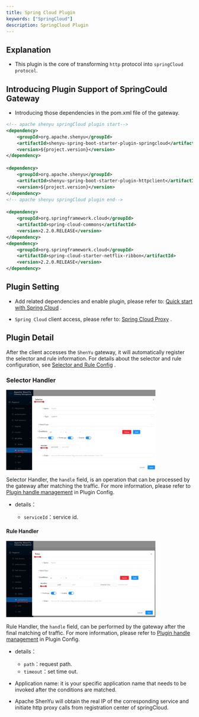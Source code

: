 ```yaml
---
title: Spring Cloud Plugin
keywords: ["SpringCloud"]
description: SpringCloud Plugin
---
```


## Explanation

* This plugin is the core of transforming `http` protocol into `springCloud protocol`.

## Introducing Plugin Support of SpringCould Gateway

* Introducing those dependencies in the pom.xml file of the gateway.

```xml
<!-- apache shenyu springCloud plugin start-->
<dependency>
    <groupId>org.apache.shenyu</groupId>
    <artifactId>shenyu-spring-boot-starter-plugin-springcloud</artifactId>
    <version>${project.version}</version>
</dependency>

<dependency>
    <groupId>org.apache.shenyu</groupId>
    <artifactId>shenyu-spring-boot-starter-plugin-httpclient</artifactId>
    <version>${project.version}</version>
</dependency>
<!-- apache shenyu springCloud plugin end-->

<dependency>
    <groupId>org.springframework.cloud</groupId>
    <artifactId>spring-cloud-commons</artifactId>
    <version>2.2.0.RELEASE</version>
</dependency> 
<dependency>
    <groupId>org.springframework.cloud</groupId>
    <artifactId>spring-cloud-starter-netflix-ribbon</artifactId>
    <version>2.2.0.RELEASE</version>
</dependency>
```

## Plugin Setting

* Add related dependencies and enable plugin, please refer to: [Quick start with Spring Cloud](../../quick-start/quick-start-springcloud) .

* `Spring Cloud` client access, please refer to: [Spring Cloud Proxy](../../user-guide/spring-cloud-proxy) .

## Plugin Detail

After the client accesses the `ShenYu` gateway, it will automatically register the selector and rule information. For details about the selector and rule configuration, see [Selector and Rule Config](../../user-guide/admin-usage/selector-and-rule) .

### Selector Handler

<img src="/img/shenyu/plugin/springcloud/selector_en.png" width="80%" height="80%" />

Selector Handler, the `handle` field, is an operation that can be processed by the gateway after matching the traffic. For more information, please refer to [Plugin handle management](../plugin-handle-explanation) in Plugin Config.



* details：

  * `serviceId`：service id.

#### Rule Handler

<img src="/img/shenyu/plugin/springcloud/rule_en.png" width="80%" height="80%" />

Rule Handler, the `handle` field, can be performed by the gateway after the final matching of traffic. For more information, please refer to [Plugin handle management](../plugin-handle-explanation) in Plugin Config.

* details：


  * `path`：request path.
  * `timeout`：set time out.

* Application name: it is your specific application name that needs to be invoked after the conditions are matched.
* Apache ShenYu will obtain the real IP of the corresponding service and initiate http proxy calls from registration center of springCloud.
   

